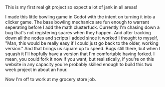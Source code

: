 This is my first real git project so expect a lot of jank in all areas!

I made this little bowling game in Godot with the intent on turning it into a clicker game.
The base bowling mechanics are fun enough to warrant seperating before I add the math clusterfuck.
Currently I'm chasing down a bug that's not registering spares when they happen.
And after tracking down all the nodes and scripts I added since it worked I thought to myself,
"Man, this would be really easy if I could just go back to the older, working version."
And that brings us square up to speed. Bugs still there, but when I squash it I'll hopfully
have a version that I'm comfortable having forked. I mean, you could fork it now if you want, but 
realistically, if you're on this website in any capacity you're probably skilled enough to  build 
this two week project in about an hour.

Now I'm off to work at my grocery store job.
